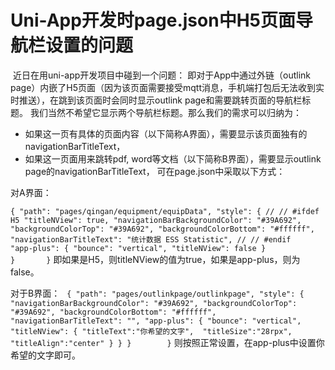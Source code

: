 # Uni-App开发时page.json中H5页面导航栏设置的问题
​
近日在用uni-app开发项目中碰到一个问题：
即对于App中通过外链（outlink page）内嵌了H5页面（因为该页面需要接受mqtt消息，手机端打包后无法收到实时推送），在跳到该页面时会同时显示outlink page和需要跳转页面的导航栏标题。
我们当然不希望它显示两个导航栏标题。那么我们的需求可以归纳为：

- 如果这一页有具体的页面内容（以下简称A界面），需要显示该页面独有的navigationBarTitleText，
- 如果这一页面用来跳转pdf, word等文档（以下简称B界面），需要显示outlink page的navigationBarTitleText，
可在page.json中采取以下方式：

对A界面：

`{
    "path": "pages/qingan/equipment/equipData",
	"style": {
	// // #ifdef H5
	"titleNView": true,
	"navigationBarBackgroundColor": "#39A692",
	"backgroundColorTop": "#39A692",
	"backgroundColorBottom": "#ffffff",
	"navigationBarTitleText": "统计数据 ESS Statistic",
	// // #endif			
	"app-plus": {
		"bounce": "vertical",
		"titleNView": false
	            }				
		     }		
}`
即如果是H5，则titleNView的值为true，如果是app-plus，则为false。

对于B界面：
`
{
	"path": "pages/outlinkpage/outlinkpage",
	"style": {
		"navigationBarBackgroundColor": "#39A692",
		"backgroundColorTop": "#39A692",
		"backgroundColorBottom": "#ffffff",
		"navigationBarTitleText": "",
		"app-plus": {
			"bounce": "vertical",
			"titleNView": {
			 "titleText":"你希望的文字", 
			 "titleSize":"28rpx",
			 "titleAlign":"center"
				          }
		            }
		}		
}`
则按照正常设置，在app-plus中设置你希望的文字即可。

​
